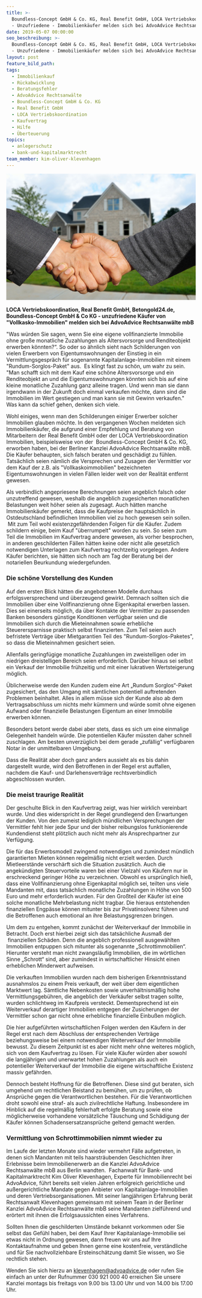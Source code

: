```yaml
---
title: >-
  Boundless-Concept GmbH & Co. KG, Real Benefit GmbH, LOCA Vertriebskoordination
  - Unzufriedene - Immobilienkäufer melden sich bei AdvoAdvice Rechtsanwälte mbB
date: 2019-05-07 00:00:00
seo_beschreibung: >-
  Boundless-Concept GmbH & Co. KG, Real Benefit GmbH, LOCA Vertriebskoordination
  - Unzufriedene - Immobilienkäufer melden sich bei AdvoAdvice Rechtsanwälte mbB
layout: post
feature_bild_path:
tags:
  - Immobilienkauf
  - Rückabwicklung
  - Beratungsfehler
  - AdvoAdvice Rechtsanwälte
  - Boundless-Concept GmbH & Co. KG
  - Real Benefit GmbH
  - LOCA Vertriebskoordination
  - Kaufvertrag
  - Hilfe
  - Überteuerung
topics:
  - anlegerschutz
  - bank-und-kapitalmarktrecht
team_member: kim-oliver-klevenhagen
---
```


![](/uploads/hauskauf.jpg)

**LOCA Vertriebskoordination, Real Benefit GmbH, Betongold24.de, Boundless-Concept GmbH & Co KG - unzufriedene K&auml;ufer von "Vollkasko-Immobilien" melden sich bei AdvoAdvice Rechtsanw&auml;lte mbB**

"Was w&uuml;rden Sie sagen, wenn Sie eine eigene vollfinanzierte Immobilie ohne gro&szlig;e monatliche Zuzahlungen als Altersvorsorge und Renditeobjekt erwerben k&ouml;nnten?“. So oder so &auml;hnlich sieht nach Schilderungen von vielen Erwerbern von Eigentumswohnungen der Einstieg in ein Vermittlungsgespr&auml;ch f&uuml;r sogenannte KapitaIanlage-Immobilien mit einem "Rundum-Sorglos-Paket" aus.&nbsp; Es klingt fast zu sch&ouml;n, um wahr zu sein. "Man schafft sich mit dem Kauf eine sch&ouml;ne Altersvorsorge und ein Renditeobjekt an und die Eigentumswohnungen k&ouml;nnten sich bis auf eine kleine monatliche Zuzahlung ganz alleine tragen. Und wenn man sie dann irgendwann in der Zukunft doch einmal verkaufen m&ouml;chte, dann sind die Immobilien im Wert gestiegen und man kann sie mit Gewinn verkaufen." Was kann da schief gehen, denken sich viele.

Wohl einiges, wenn man den Schilderungen einiger Erwerber solcher Immobilien glauben m&ouml;chte. In den vergangenen Wochen meldeten sich Immobilienk&auml;ufer, die aufgrund einer Empfehlung und Beratung von Mitarbeitern der Real Benefit GmbH oder der LOCA Vertriebskoordination Immobilien, beispielsweise von der&nbsp; Boundless-Concept GmbH & Co. KG, erworben haben, bei der Berliner Kanzlei AdvoAdvice Rechtsanw&auml;lte mbB. Die K&auml;ufer behaupten, sich falsch beraten und gesch&auml;digt zu f&uuml;hlen. Tats&auml;chlich seien n&auml;mlich die Versprechen und Zusagen der Vermittler vor dem Kauf der z.B. als "Vollkaskoimmobilien" bezeichneten Eigentumswohnungen in vielen F&auml;llen leider weit von der Realit&auml;t entfernt gewesen.

Als verbindlich angepriesene Berechnungen seien angeblich falsch oder unzutreffend gewesen, weshalb die angeblich zugesicherten monatlichen Belastungen weit h&ouml;her seien als zugesagt. Auch h&auml;tten manche Immobilienk&auml;ufer gemerkt, dass die Kaufpreise der haupts&auml;chlich in Ostdeutschland befindlichen Immobilien viel zu hoch gewesen sein sollen. &nbsp;Mit zum Teil wohl existenzgef&auml;hrdenden Folgen f&uuml;r die K&auml;ufer. Zudem schildern einige, beim Kauf "&uuml;berrumpelt" worden zu sein. So seien zum Teil die Immobilien im Kaufvertrag andere gewesen, als vorher besprochen, in anderen geschilderten F&auml;llen h&auml;tten keine oder nicht alle gesetzlich notwendigen Unterlagen zum Kaufvertrag rechtzeitig vorgelegen. Andere K&auml;ufer berichten, sie h&auml;tten sich noch am Tag der Beratung bei der notariellen Beurkundung wiedergefunden.&nbsp;

### **Die sch&ouml;ne Vorstellung des Kunden**

Auf den ersten Blick h&auml;tten die angebotenen Modelle durchaus erfolgsversprechend und &uuml;berzeugend gewirkt. Demnach sollten sich die Immobilien &uuml;ber eine Vollfinanzierung ohne Eigenkapital erwerben lassen. Dies sei einerseits m&ouml;glich, da &uuml;ber Kontakte der Vermittler zu passenden Banken besonders g&uuml;nstige Konditionen verf&uuml;gbar seien und die Immobilien sich durch die Mieteinnahmen sowie erhebliche Steuerersparnisse praktisch selbst finanzierten. Zum Teil seien auch befristete Vertr&auml;ge &uuml;ber Mietgarantien Teil des "Rundum-Sorglos-Paketes", so dass die Mieteinnahmen gesichert seien.&nbsp;

Allenfalls geringf&uuml;gige monatliche Zuzahlungen im zweistelligen oder im niedrigen dreistelligen Bereich seien erforderlich. Dar&uuml;ber hinaus sei selbst ein Verkauf der Immobilie fr&uuml;hzeitig und mit einer lukrativen Wertsteigerung m&ouml;glich.

&Uuml;blicherweise werde den Kunden zudem eine Art „Rundum Sorglos“-Paket zugesichert, das den Umgang mit s&auml;mtlichen potentiell auftretenden Problemen beinhaltet. Alles in allem m&uuml;sse sich der Kunde also ab dem Vertragsabschluss um nichts mehr k&uuml;mmern und w&uuml;rde somit ohne eigenen Aufwand oder finanzielle Belastungen Eigentum an einer Immobilie erwerben k&ouml;nnen.

Besonders betont werde dabei aber stets, dass es sich um eine einmalige Gelegenheit handeln w&uuml;rde. Die potentiellen K&auml;ufer m&uuml;ssten daher schnell zuschlagen. Am besten unverz&uuml;glich bei dem gerade „zuf&auml;llig“ verf&uuml;gbaren Notar in der unmittelbaren Umgebung.

Dass die Realit&auml;t aber doch ganz anders aussieht als es bis dahin dargestellt wurde, wird den Betroffenen in der Regel erst auffallen, nachdem die Kauf- und Darlehensvertr&auml;ge rechtsverbindlich abgeschlossen wurden.

### **Die meist traurige Realit&auml;t**

Der geschulte Blick in den Kaufvertrag zeigt, was hier wirklich vereinbart wurde. Und dies widerspricht in der Regel grundlegend den Erwartungen der Kunden. Von den zumeist lediglich m&uuml;ndlichen Versprechungen der Vermittler fehlt hier jede Spur und der bisher reibungslos funktionierende Kundendienst steht pl&ouml;tzlich auch nicht mehr als Ansprechpartner zur Verf&uuml;gung.

Die f&uuml;r das Erwerbsmodell zwingend notwendigen und zumindest m&uuml;ndlich garantierten Mieten k&ouml;nnen regelm&auml;&szlig;ig nicht erzielt werden. Durch Mietleerst&auml;nde versch&auml;rft sich die Situation zus&auml;tzlich. Auch die angek&uuml;ndigten Steuervorteile waren bei einer Vielzahl von K&auml;ufern nur in erschreckend geringer H&ouml;he zu verzeichnen. Obwohl es urspr&uuml;nglich hie&szlig;, dass eine Vollfinanzierung ohne Eigenkapital m&ouml;glich sei, teilten uns viele Mandanten mit, dass tats&auml;chlich monatliche Zuzahlungen in H&ouml;he von 500 Euro und mehr erforderlich wurden. F&uuml;r den Gro&szlig;teil der K&auml;ufer ist eine solche monatliche Mehrbelastung nicht tragbar. Die hieraus entstehenden finanziellen Engp&auml;sse k&ouml;nnen mitunter bis zur Privatinsolvenz f&uuml;hren und die Betroffenen auch emotional an ihre Belastungsgrenzen bringen.

Um dem zu entgehen, kommt zun&auml;chst der Weiterverkauf der Immobilie in Betracht. Doch erst hierbei zeigt sich das tats&auml;chliche Ausma&szlig; der &nbsp;finanziellen Sch&auml;den. Denn die angeblich professionell ausgew&auml;hlten Immobilien entpuppen sich mitunter als sogenannte „Schrottimmobilien“. Hierunter versteht man nicht zwangsl&auml;ufig Immobilien, die im w&ouml;rtlichen Sinne „Schrott“ sind, aber zumindest in wirtschaftlicher Hinsicht einen erheblichen Minderwert aufweisen.

Die verkauften Immobilien wurden nach dem bisherigen Erkenntnisstand ausnahmslos zu einem Preis verkauft, der weit &uuml;ber dem eigentlichen Marktwert lag. S&auml;mtliche Nebenkosten sowie unverh&auml;ltnism&auml;&szlig;ig hohe Vermittlungsgeb&uuml;hren, die angeblich der Verk&auml;ufer selbst tragen sollte, wurden schlichtweg im Kaufpreis versteckt. Dementsprechend ist ein Weiterverkauf derartiger Immobilien entgegen der Zusicherungen der Vermittler schon gar nicht ohne erhebliche finanzielle Einbu&szlig;en m&ouml;glich.

Die hier aufgef&uuml;hrten wirtschaftlichen Folgen werden den K&auml;ufern in der Regel erst nach dem Abschluss der entsprechenden Vertr&auml;ge beziehungsweise bei einem notwendigen Weiterverkauf der Immobilie bewusst. Zu diesem Zeitpunkt ist es aber nicht mehr ohne weiteres m&ouml;glich, sich von dem Kaufvertrag zu l&ouml;sen. F&uuml;r viele K&auml;ufer w&uuml;rden aber sowohl die langj&auml;hrigen und unerwartet hohen Zuzahlungen als auch ein potentieller Weiterverkauf der Immobilie die eigene wirtschaftliche Existenz massiv gef&auml;hrden.

Dennoch besteht Hoffnung f&uuml;r die Betroffenen. Diese sind gut beraten, sich umgehend um rechtlichen Beistand zu bem&uuml;hen, um zu pr&uuml;fen, ob Anspr&uuml;che gegen die Verantwortlichen bestehen. F&uuml;r die Verantwortlichen droht sowohl eine straf- als auch zivilrechtliche Haftung. Insbesondere im Hinblick auf die regelm&auml;&szlig;ig fehlerhaft erfolgte Beratung sowie eine m&ouml;glicherweise vorhandene vors&auml;tzliche T&auml;uschung und Sch&auml;digung der K&auml;ufer k&ouml;nnen Schadensersatzanspr&uuml;che geltend gemacht werden.

### Vermittlung von Schrottimmobilien nimmt wieder zu

Im Laufe der letzten Monate sind wieder vermehrt F&auml;lle aufgetreten, in denen sich Mandanten mit teils haarstr&auml;ubenden Geschichten ihrer Erlebnisse beim Immobilienerwerb an die Kanzlei AdvoAdvice Rechtsanw&auml;lte mbB aus Berlin wandten.&nbsp; Fachanwalt f&uuml;r Bank- und Kapitalmarktrecht Kim Oliver Klevenhagen, Experte f&uuml;r Immobilienrecht bei AdvoAdvice, f&uuml;hrt bereits seit vielen Jahren erfolgreich gerichtliche und au&szlig;ergerichtliche Mandate gegen Anbieter von Kapitalanlage-Immobilien und deren Vertriebsorganisationen. Mit seiner langj&auml;hrigen Erfahrung ber&auml;t Rechtsanwalt Klevenhagen gemeinsam mit seinem Team in der Berliner Kanzlei AdvoAdvice Rechtsanw&auml;lte mbB seine Mandanten zielf&uuml;hrend und er&ouml;rtert mit ihnen die Erfolgsaussichten eines Verfahrens.

Sollten Ihnen die geschilderten Umst&auml;nde bekannt vorkommen oder Sie selbst das Gef&uuml;hl haben, bei dem Kauf Ihrer Kapitalanlage-Immobilie sei etwas nicht in Ordnung gewesen, dann freuen wir uns auf Ihre Kontaktaufnahme und geben Ihnen gerne eine kostenfreie, verst&auml;ndliche und f&uuml;r Sie nachvollziehbare Ersteinsch&auml;tzung damit Sie wissen, wo Sie rechtlich stehen.

Wenden Sie sich hierzu an klevenhagen@advoadvice.de oder rufen Sie einfach an unter der Rufnummer 030 921 000 40 erreichen Sie unsere Kanzlei montags bis freitags von 9.00 bis 13.00 Uhr und von 14.00 bis 17.00 Uhr.&nbsp;